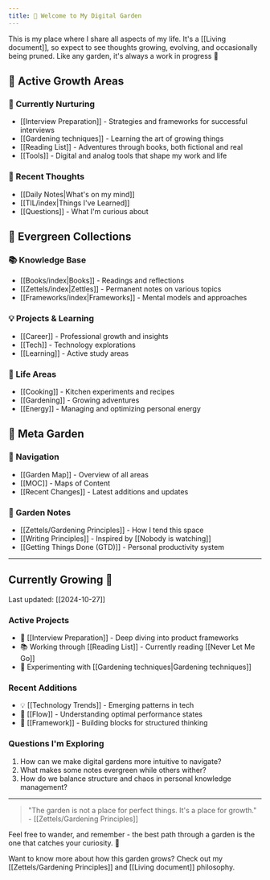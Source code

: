 ```yaml
---
title: 🌱 Welcome to My Digital Garden
---
```

This is my place where I share all aspects of my life. It's a [[Living document]], so expect to see thoughts growing, evolving, and occasionally being pruned. Like any garden, it's always a work in progress 🌿

## 🎯 Active Growth Areas

### 🌱 Currently Nurturing
- [[Interview Preparation]] - Strategies and frameworks for successful interviews
- [[Gardening techniques]] - Learning the art of growing things
- [[Reading List]] - Adventures through books, both fictional and real
- [[Tools]] - Digital and analog tools that shape my work and life

### 💭 Recent Thoughts
- [[Daily Notes|What's on my mind]]
- [[TIL/index|Things I've Learned]]
- [[Questions]] - What I'm curious about

## 🌿 Evergreen Collections

### 📚 Knowledge Base
- [[Books/index|Books]] - Readings and reflections
- [[Zettels/index|Zettles]] - Permanent notes on various topics
- [[Frameworks/index|Frameworks]] - Mental models and approaches

### 💡 Projects & Learning
- [[Career]] - Professional growth and insights
- [[Tech]] - Technology explorations
- [[Learning]] - Active study areas

### 🌟 Life Areas
- [[Cooking]] - Kitchen experiments and recipes
- [[Gardening]] - Growing adventures
- [[Energy]] - Managing and optimizing personal energy

## 🎨 Meta Garden

### 🧭 Navigation
- [[Garden Map]] - Overview of all areas
- [[MOC]] - Maps of Content
- [[Recent Changes]] - Latest additions and updates

### 🌱 Garden Notes
- [[Zettels/Gardening Principles]] - How I tend this space
- [[Writing Principles]] - Inspired by [[Nobody is watching]]
- [[Getting Things Done (GTD)]] - Personal productivity system

---

## Currently Growing 🌱
Last updated: [[2024-10-27]]

### Active Projects
- 🎯 [[Interview Preparation]] - Deep diving into product frameworks
- 📚 Working through [[Reading List]] - Currently reading [[Never Let Me Go]]
- 🌱 Experimenting with [[Gardening techniques|Gardening techniques]] 

### Recent Additions
- 💡 [[Technology Trends]] - Emerging patterns in tech
- 🤔 [[Flow]] - Understanding optimal performance states
- 📝 [[Framework]] - Building blocks for structured thinking

### Questions I'm Exploring
1. How can we make digital gardens more intuitive to navigate?
2. What makes some notes evergreen while others wither?
3. How do we balance structure and chaos in personal knowledge management?

---

> "The garden is not a place for perfect things. It's a place for growth." - [[Zettels/Gardening Principles]]

Feel free to wander, and remember - the best path through a garden is the one that catches your curiosity. 🌿

Want to know more about how this garden grows? Check out my [[Zettels/Gardening Principles]] and [[Living document]] philosophy.